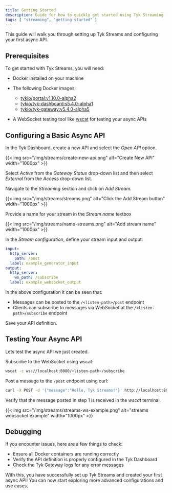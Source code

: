```yaml
---
title: Getting Started
description: Guide for how to quickly get started using Tyk Streaming
tags: [ "streaming", "getting started" ]
---
```


This guide will walk you through setting up Tyk Streams and configuring your first async API.

## Prerequisites

To get started with Tyk Streams, you will need:
- Docker installed on your machine
- The following Docker images:
    - [tykio/portal:v1.10.0-alpha2](https://hub.docker.com/r/tykio/portal/tags?page=&page_size=&ordering=&name=v1.10.0-alpha2)
    - [tykio/tyk-dashboard:s5.4.0-alpha1](https://hub.docker.com/r/tykio/tyk-dashboard/tags?page=&page_size=&ordering=&name=s5.4.0-alpha1)
    - [tykio/tyk-gateway:v5.4.0-alpha5](https://hub.docker.com/r/tykio/tyk-gateway/tags?page=&page_size=&ordering=&name=s5.4.0-alpha5)

- A WebSocket testing tool like [wscat](https://github.com/websockets/wscat) for testing your async APIs

## Configuring a Basic Async API

In the Tyk Dashboard, create a new API and select the *Open API* option.

{{< img src="/img/streams/create-new-api.png" alt="Create New API" width="1000px" >}}

Select *Active* from the *Gateway Status* drop-down list and then select *External* from the *Access* drop-down list.

Navigate to the *Streaming* section and click on *Add Stream*.

{{< img src="/img/streams/streams.png" alt="Click the Add Stream button" width="1000px" >}}

Provide a name for your stream in the *Stream name* textbox

{{< img src="/img/streams/name-streams.png" alt="Add stream name" width="1000px" >}}

In the *Stream configuration*, define your stream input and output:

```yaml
input:
  http_server:
    path: /post
  label: example_generator_input
output:
  http_server:
    ws_path: /subscribe
  label: example_websocket_output
```

In the above configuration it can be seen that:

- Messages can be posted to the `/<listen-path>/post` endpoint
- Clients can subscribe to messages via WebSocket at the `/<listen-path>/subscribe` endpoint

Save your API definition.

## Testing Your Async API

Lets test the async API we just created.

Subscribe to the WebSocket using wscat:

```bash
wscat -c ws://localhost:8080/<listen-path>/subscribe
```

Post a message to the `/post` endpoint using curl:

```bash
curl -X POST -d '{"message":"Hello, Tyk Streams!"}' http://localhost:8080/<listen-path>/post
```

Verify that the message posted in step 1 is received in the *wscat* terminal.

{{< img src="/img/streams/streams-ws-example.png" alt="streams websocket example" width="1000px" >}}

## Debugging

If you encounter issues, here are a few things to check:
- Ensure all Docker containers are running correctly
- Verify the API definition is properly configured in the Tyk Dashboard
- Check the Tyk Gateway logs for any error messages

With this, you have successfully set up Tyk Streams and created your first async API! You can now start exploring more advanced configurations and use cases.
